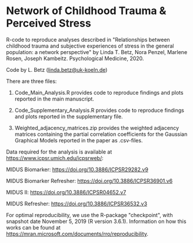 # Network of Childhood Trauma & Perceived Stress

R-code to reproduce analyses described in 
"Relationships between childhood trauma and subjective experiences of stress in the general population: a network perspective"
by Linda T. Betz, Nora Penzel, Marlene Rosen, Joseph Kambeitz. Psychological Medicine, 2020.

Code by L. Betz (linda.betz@uk-koeln.de)

There are three files: 

1) Code_Main_Analysis.R provides code to reproduce findings and plots reported in the main manuscript.

2) Code_Supplementary_Analysis.R provides code to reproduce findings and plots reported in the supplementary file.

3) Weighted_adjacency_matrices.zip provides the weighted adjacency matrices containing the partial correlation coefficients for the Gaussian Graphical Models reported in the paper as .csv-files.


Data required for the analysis is available at https://www.icpsr.umich.edu/icpsrweb/:

MIDUS Biomarker: https://doi.org/10.3886/ICPSR29282.v9

MIDUS Biomarker Refresher: https://doi.org/10.3886/ICPSR36901.v6

MIDUS II: https://doi.org/10.3886/ICPSR04652.v7

MIDUS Refresher: https://doi.org/10.3886/ICPSR36532.v3


For optimal reproducibility, we use the R-package "checkpoint", with snapshot date November 5, 2019 (R version 3.6.1). Information on how this works can be found at https://mran.microsoft.com/documents/rro/reproducibility.
